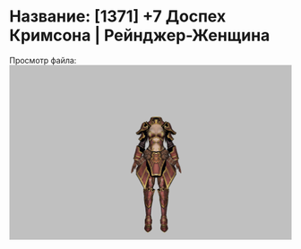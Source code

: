 # Название: [1371] +7 Доспех Кримсона | Рейнджер-Женщина

Просмотр файла:
![p030010.png](p030010.png)